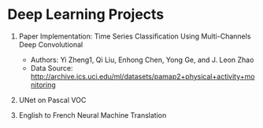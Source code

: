 # Deep Learning Projects

1. Paper Implementation: Time Series Classification Using Multi-Channels Deep Convolutional
    - Authors: Yi Zheng1, Qi Liu, Enhong Chen, Yong Ge, and J. Leon Zhao
    - Data Source: http://archive.ics.uci.edu/ml/datasets/pamap2+physical+activity+monitoring

2. UNet on Pascal VOC
3. English to French Neural Machine Translation
